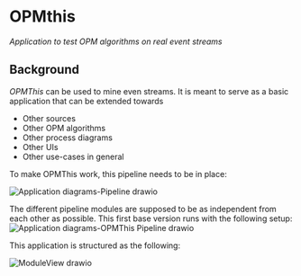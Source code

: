 # OPMthis
_Application to test OPM algorithms on real event streams_

## Background
_OPMThis_ can be used to mine even streams. It is meant to serve as a basic application that can be extended towards
- Other sources
- Other OPM algorithms
- Other process diagrams
- Other UIs
- Other use-cases in general

To make OPMThis work, this pipeline needs to be in place:

![Application diagrams-Pipeline drawio](https://user-images.githubusercontent.com/46896615/162034156-b9a3559e-bb90-4c29-9504-22e8320ffbd6.png)

The different pipeline modules are supposed to be as independent from each other as possible. This first base version runs with the following setup:
![Application diagrams-OPMThis Pipeline drawio](https://user-images.githubusercontent.com/46896615/162033661-effa5432-e9ca-4960-a873-4cdfbf17cf02.png)





This application is structured as the following:

![ModuleView drawio](https://user-images.githubusercontent.com/46896615/161813919-cefa9fed-a7a1-4796-900d-511ce8121a35.png)
